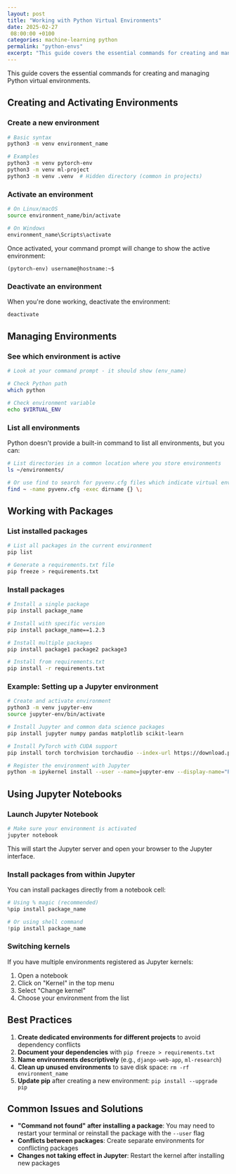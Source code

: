 ```yaml
---
layout: post
title: "Working with Python Virtual Environments"
date: 2025-02-27
 08:00:00 +0100
categories: machine-learning python
permalink: "python-envs"
excerpt: "This guide covers the essential commands for creating and managing Python virtual environments."
---
```



This guide covers the essential commands for creating and managing Python virtual environments.

## Creating and Activating Environments

### Create a new environment
```bash
# Basic syntax
python3 -m venv environment_name

# Examples
python3 -m venv pytorch-env
python3 -m venv ml-project
python3 -m venv .venv  # Hidden directory (common in projects)
```

### Activate an environment
```bash
# On Linux/macOS
source environment_name/bin/activate

# On Windows
environment_name\Scripts\activate
```

Once activated, your command prompt will change to show the active environment:
```
(pytorch-env) username@hostname:~$
```

### Deactivate an environment
When you're done working, deactivate the environment:
```bash
deactivate
```

## Managing Environments

### See which environment is active
```bash
# Look at your command prompt - it should show (env_name)

# Check Python path
which python

# Check environment variable
echo $VIRTUAL_ENV
```

### List all environments
Python doesn't provide a built-in command to list all environments, but you can:
```bash
# List directories in a common location where you store environments
ls ~/environments/

# Or use find to search for pyvenv.cfg files which indicate virtual environments
find ~ -name pyvenv.cfg -exec dirname {} \;
```

## Working with Packages

### List installed packages
```bash
# List all packages in the current environment
pip list

# Generate a requirements.txt file
pip freeze > requirements.txt
```

### Install packages
```bash
# Install a single package
pip install package_name

# Install with specific version
pip install package_name==1.2.3

# Install multiple packages
pip install package1 package2 package3

# Install from requirements.txt
pip install -r requirements.txt
```

### Example: Setting up a Jupyter environment
```bash
# Create and activate environment
python3 -m venv jupyter-env
source jupyter-env/bin/activate

# Install Jupyter and common data science packages
pip install jupyter numpy pandas matplotlib scikit-learn

# Install PyTorch with CUDA support
pip install torch torchvision torchaudio --index-url https://download.pytorch.org/whl/cu121

# Register the environment with Jupyter
python -m ipykernel install --user --name=jupyter-env --display-name="Python (Jupyter Env)"
```

## Using Jupyter Notebooks

### Launch Jupyter Notebook
```bash
# Make sure your environment is activated
jupyter notebook
```
This will start the Jupyter server and open your browser to the Jupyter interface.

### Install packages from within Jupyter
You can install packages directly from a notebook cell:
```python
# Using % magic (recommended)
%pip install package_name

# Or using shell command
!pip install package_name
```

### Switching kernels
If you have multiple environments registered as Jupyter kernels:
1. Open a notebook
2. Click on "Kernel" in the top menu
3. Select "Change kernel"
4. Choose your environment from the list

## Best Practices

1. **Create dedicated environments for different projects** to avoid dependency conflicts
2. **Document your dependencies** with `pip freeze > requirements.txt`
3. **Name environments descriptively** (e.g., `django-web-app`, `ml-research`)
4. **Clean up unused environments** to save disk space: `rm -rf environment_name`
5. **Update pip** after creating a new environment: `pip install --upgrade pip`

## Common Issues and Solutions

- **"Command not found" after installing a package**: You may need to restart your terminal or reinstall the package with the `--user` flag
- **Conflicts between packages**: Create separate environments for conflicting packages
- **Changes not taking effect in Jupyter**: Restart the kernel after installing new packages